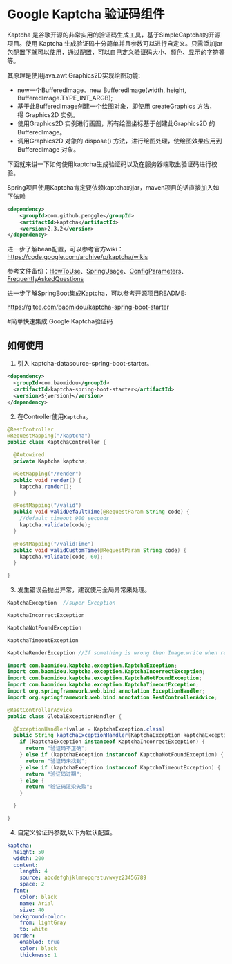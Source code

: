 # Google Kaptcha 验证码组件


Kaptcha 是谷歌开源的非常实用的验证码生成工具，基于SimpleCaptcha的开源项目。使用 Kaptcha 生成验证码十分简单并且参数可以进行自定义。只需添加jar包配置下就可以使用，通过配置，可以自己定义验证码大小、颜色、显示的字符等等。

其原理是使用java.awt.Graphics2D实现绘图功能:

- new一个BufferedImage。new BufferedImage(width, height, BufferedImage.TYPE_INT_ARGB);
- 基于此BufferedImage创建一个绘图对象，即使用 createGraphics 方法，得 Graphics2D 实例。
- 使用Graphics2D 实例进行画图，所有绘图坐标基于创建此Graphics2D 的BufferedImage。
- 调用Graphics2D 对象的 dispose() 方法，进行绘图处理，使绘图效果应用到BufferedImage 对象。


下面就来讲一下如何使用kaptcha生成验证码以及在服务器端取出验证码进行校验。

Spring项目使用Kaptcha肯定要依赖kaptcha的jar，maven项目的话直接加入如下依赖

```xml
<dependency>
    <groupId>com.github.penggle</groupId>
    <artifactId>kaptcha</artifactId>
    <version>2.3.2</version>
</dependency>
```

进一步了解bean配置，可以参考官方wiki：https://code.google.com/archive/p/kaptcha/wikis

参考文件备份：[HowToUse](/copy/kaptcha/HowToUse.pdf)、[SpringUsage](/copy/kaptcha/SpringUsage.pdf)、[ConfigParameters](/copy/kaptcha/ConfigParameters.pdf)、[FrequentlyAskedQuestions](/copy/kaptcha/FrequentlyAskedQuestions.pdf)


进一步了解SpringBoot集成Kaptcha，可以参考开源项目README:

https://gitee.com/baomidou/kaptcha-spring-boot-starter

#简单快速集成 Google Kaptcha验证码

## 如何使用

1. 引入 kaptcha-datasource-spring-boot-starter。

```xml
<dependency>
  <groupId>com.baomidou</groupId>
  <artifactId>kaptcha-spring-boot-starter</artifactId>
  <version>${version}</version>
</dependency>
```

2. 在Controller使用`Kaptcha`。

```java
@RestController
@RequestMapping("/kaptcha")
public class KaptchaController {

  @Autowired
  private Kaptcha kaptcha;

  @GetMapping("/render")
  public void render() {
    kaptcha.render();
  }

  @PostMapping("/valid")
  public void validDefaultTime(@RequestParam String code) {
    //default timeout 900 seconds
    kaptcha.validate(code);
  }

  @PostMapping("/validTime")
  public void validCustomTime(@RequestParam String code) {
    kaptcha.validate(code, 60);
  }

}
```

3. 发生错误会抛出异常，建议使用全局异常来处理。

```java
KaptchaException  //super Exception

KaptchaIncorrectException

KaptchaNotFoundException

KaptchaTimeoutException

KaptchaRenderException //If something is wrong then Image.write when render.
```

```java
import com.baomidou.kaptcha.exception.KaptchaException;
import com.baomidou.kaptcha.exception.KaptchaIncorrectException;
import com.baomidou.kaptcha.exception.KaptchaNotFoundException;
import com.baomidou.kaptcha.exception.KaptchaTimeoutException;
import org.springframework.web.bind.annotation.ExceptionHandler;
import org.springframework.web.bind.annotation.RestControllerAdvice;

@RestControllerAdvice
public class GlobalExceptionHandler {

  @ExceptionHandler(value = KaptchaException.class)
  public String kaptchaExceptionHandler(KaptchaException kaptchaException) {
    if (kaptchaException instanceof KaptchaIncorrectException) {
      return "验证码不正确";
    } else if (kaptchaException instanceof KaptchaNotFoundException) {
      return "验证码未找到";
    } else if (kaptchaException instanceof KaptchaTimeoutException) {
      return "验证码过期";
    } else {
      return "验证码渲染失败";
    }

  }

}
```

4. 自定义验证码参数,以下为默认配置。

```yaml
kaptcha:
  height: 50
  width: 200
  content:
    length: 4
    source: abcdefghjklmnopqrstuvwxyz23456789
    space: 2
  font:
    color: black
    name: Arial
    size: 40
  background-color:
    from: lightGray
    to: white
  border:
    enabled: true
    color: black
    thickness: 1
```